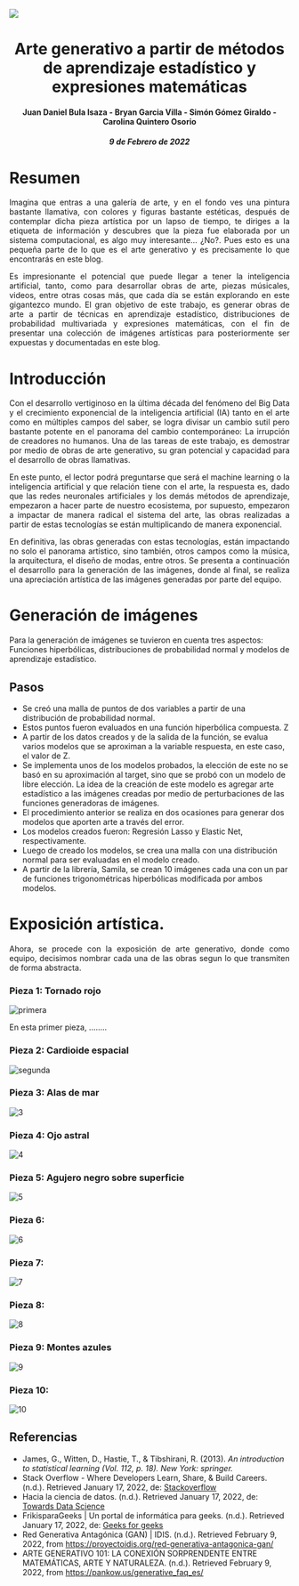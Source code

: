 
![](https://upload.wikimedia.org/wikipedia/commons/5/53/UNAL_Aplicaci%C3%B3n_Medell%C3%ADn.svg)

<center> <h1> Arte generativo a partir de métodos de aprendizaje estadístico y expresiones matemáticas </h1> </center>
<center> <h4> Juan Daniel Bula Isaza - Bryan Garcia Villa - Simón Gómez Giraldo - Carolina Quintero Osorio </h4> </center>
<center> <h5> 9 de Febrero de 2022 </h5> </center>

# Resumen

<p align = "justify"> Imagina que entras a una galería de arte, y en el fondo ves una pintura bastante llamativa, con colores y figuras bastante estéticas, después de contemplar dicha pieza artística por un lapso de tiempo, te diriges a la etiqueta de información y descubres que la pieza fue elaborada por un sistema computacional, es algo muy interesante... ¿No?. Pues esto es una pequeña parte de lo que es el arte generativo y es precisamente lo que encontrarás en este blog. </p>


<p align = "justify"> Es impresionante el potencial que puede llegar a tener la inteligencia artificial, tanto, como para desarrollar obras de arte, piezas músicales, videos, entre otras cosas más, que cada día se están explorando en este gigantezco mundo. El gran objetivo de este trabajo, es generar obras de arte a partir de técnicas en aprendizaje estadístico, distribuciones de probabilidad multivariada y expresiones matemáticas, con el fin de presentar una colección de imágenes artísticas para posteriormente ser expuestas y documentadas en este blog.   </p>


# Introducción

<p align = "justify"> Con el desarrollo vertiginoso en la última década del fenómeno del Big Data y el crecimiento exponencial de la inteligencia artificial (IA) tanto en el arte como en múltiples campos del saber, se logra divisar un cambio sutil pero bastante potente en el panorama del cambio contemporáneo: La irrupción de creadores no humanos. Una de las tareas de este trabajo, es demostrar por medio de obras de arte generativo, su gran potencial y capacidad para el desarrollo de obras llamativas. </p>

<p align = "justify">En este punto, el lector podrá preguntarse que será el machine learning o la inteligencia artificial y que relación tiene con el arte, la respuesta es, dado que las redes neuronales artificiales y los demás métodos de aprendizaje, empezaron a hacer parte de nuestro ecosistema, por supuesto, empezaron a impactar de manera radical el sistema del arte, las obras realizadas a  partir de estas tecnologías se están multiplicando de manera exponencial.</p>


<p align = "justify"> En definitiva, las obras generadas con estas tecnologías, están impactando no solo el panorama artístico, sino también, otros campos como la música, la arquitectura, el diseño de modas, entre otros. Se presenta a continuación el desarrollo para la generación de las imágenes, donde al final, se realiza una apreciación  artística de las imágenes generadas por parte del equipo. </p>


# Generación de imágenes
Para la generación de imágenes se tuvieron en cuenta tres aspectos: Funciones hiperbólicas, distribuciones de probabilidad normal y modelos de aprendizaje estadístico.

## Pasos

- Se creó una malla de puntos de dos variables a partir de una distribución de probabilidad normal.
- Estos puntos fueron evaluados en una función hiperbólica compuesta. Z
- A partir de los datos creados y de la salida de la función, se evalua varios modelos que se aproximan a la variable respuesta, en este caso, el valor de Z.
- Se implementa unos de los modelos probados, la elección de este no se basó en su aproximación al target, sino que se probó con un modelo de libre elección. La idea de la creación de este modelo es agregar arte estadístico a las imágenes creadas por medio de perturbaciones de las funciones generadoras de imágenes.
- El procedimiento anterior se realiza en dos ocasiones para generar dos modelos que aporten arte a través del error.
- Los modelos creados fueron: Regresión Lasso y Elastic Net, respectivamente.
- Luego de creado los modelos, se crea una malla con una distribución normal para ser evaluadas en el modelo creado.
- A partir de la librería, Samila, se crean 10 imágenes cada una con un par de funciones trigonométricas hiperbólicas modificada por ambos modelos.



# Exposición artística.

<p align = "justify"> Ahora, se procede con la exposición de arte generativo, donde como equipo, decisimos nombrar cada una de las obras segun lo que transmiten de forma abstracta. </p>



### Pieza 1: Tornado rojo

![primera](https://user-images.githubusercontent.com/94578395/153294293-d15d8e5c-2384-4821-9acf-8d32abe88db6.JPG)


<p align = "justify"> En esta primer pieza, ........ </p>



### Pieza 2: Cardioide espacial 

![segunda](https://user-images.githubusercontent.com/94578395/153294327-6d9641a2-7190-493e-ba91-d834ebd1fd32.JPG)





### Pieza 3: Alas de mar 
![3](https://user-images.githubusercontent.com/94578395/153294349-0a9a4cdb-2d11-405e-9083-65fc417eb92e.JPG)



### Pieza 4: Ojo astral 
![4](https://user-images.githubusercontent.com/94578395/153294363-11b5f98a-4cab-41ce-9d6a-9a380f4b30ce.JPG)




### Pieza 5: Agujero negro sobre superficie 
![5](https://user-images.githubusercontent.com/94578395/153294381-ed206f61-28b3-4e62-9709-feb59e50264c.JPG)




### Pieza 6: 
![6](https://user-images.githubusercontent.com/94578395/153294406-89524043-13c9-49bf-bbbf-9e612128041f.JPG)





### Pieza 7: 
![7](https://user-images.githubusercontent.com/94578395/153294439-95fd3459-239a-4aa0-b30c-3f9fd9086cbc.JPG)




### Pieza 8: 
![8](https://user-images.githubusercontent.com/94578395/153294465-12a6edbf-80e0-42c5-a415-69253fcec031.JPG)




### Pieza 9: Montes azules
![9](https://user-images.githubusercontent.com/94578395/153294501-3f555f29-4f27-4138-9f15-85eff41a40bb.JPG)






### Pieza 10: 
![10](https://user-images.githubusercontent.com/94578395/153294527-7b68f3f2-8c6b-4c71-bc57-3922a3c00a5b.JPG)






















































## Referencias
  - James, G., Witten, D., Hastie, T., & Tibshirani, R. (2013). *An introduction to statistical learning (Vol. 112, p. 18). New York: springer.*
  - Stack Overflow - Where Developers Learn, Share, & Build Careers. (n.d.). Retrieved January 17, 2022, de: [Stackoverflow](https://stackoverflow.com/)
  - Hacia la ciencia de datos. (n.d.). Retrieved January 17, 2022, de: [Towards Data Science](https://towardsdatascience.com/)
  - FrikisparaGeeks | Un portal de informática para geeks. (n.d.). Retrieved January 17, 2022, de: [Geeks for geeks](https://www.geeksforgeeks.org/)
  - Red Generativa Antagónica (GAN) | IDIS. (n.d.). Retrieved February 9, 2022, from https://proyectoidis.org/red-generativa-antagonica-gan/
  - ARTE GENERATIVO 101: LA CONEXIÓN SORPRENDENTE ENTRE MATEMÁTICAS, ARTE Y NATURALEZA. (n.d.). Retrieved February 9, 2022, from https://pankow.us/generative_faq_es/
  

